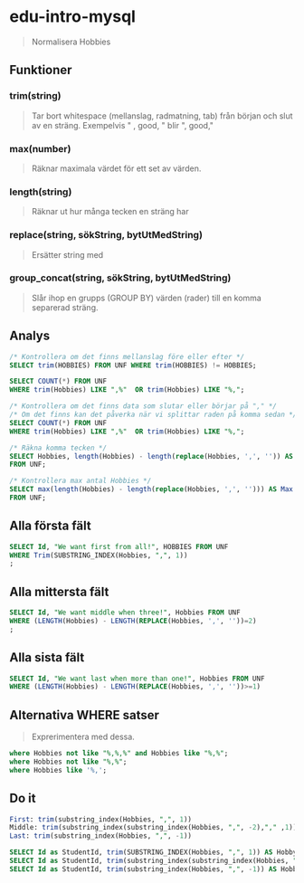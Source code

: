 # edu-intro-mysql

> Normalisera Hobbies

## Funktioner

### trim(string)

> Tar bort whitespace (mellanslag, radmatning, tab) från början och slut av en sträng. Exempelvis " , good, " blir ", good,"

### max(number)

> Räknar maximala värdet för ett set av värden.

### length(string)

> Räknar ut hur många tecken en sträng har

### replace(string, sökString, bytUtMedString)

> Ersätter string med 

### group_concat(string, sökString, bytUtMedString)

> Slår ihop en grupps (GROUP BY) värden (rader) till en komma separerad sträng. 

## Analys

```sql
/* Kontrollera om det finns mellanslag före eller efter */
SELECT trim(HOBBIES) FROM UNF WHERE trim(HOBBIES) != HOBBIES;

SELECT COUNT(*) FROM UNF 
WHERE trim(Hobbies) LIKE ",%"  OR trim(Hobbies) LIKE "%,";

/* Kontrollera om det finns data som slutar eller börjar på "," */
/* Om det finns kan det påverka när vi splittar raden på komma sedan */
SELECT COUNT(*) FROM UNF 
WHERE trim(Hobbies) LIKE ",%"  OR trim(Hobbies) LIKE "%,";

/* Räkna komma tecken */
SELECT Hobbies, length(Hobbies) - length(replace(Hobbies, ',', '')) AS Count 
FROM UNF;

/* Kontrollera max antal Hobbies */
SELECT max(length(Hobbies) - length(replace(Hobbies, ',', ''))) AS Max 
FROM UNF;
```

## Alla första fält

```sql
SELECT Id, "We want first from all!", HOBBIES FROM UNF
WHERE Trim(SUBSTRING_INDEX(Hobbies, ",", 1))
;
```

## Alla mittersta fält

```sql
SELECT Id, "We want middle when three!", Hobbies FROM UNF
WHERE (LENGTH(Hobbies) - LENGTH(REPLACE(Hobbies, ',', ''))=2)
;
```

## Alla sista fält

```sql
SELECT Id, "We want last when more than one!", Hobbies FROM UNF
WHERE (LENGTH(Hobbies) - LENGTH(REPLACE(Hobbies, ',', ''))>=1)
```

## Alternativa WHERE satser

> Exprerimentera med dessa.

```sql
where Hobbies not like "%,%,%" and Hobbies like "%,%";
where Hobbies not like "%,%";
where Hobbies like '%,';
```

## Do it

```sql
First: trim(substring_index(Hobbies, ",", 1))
Middle: trim(substring_index(substring_index(Hobbies, ",", -2),"," ,1))
Last: trim(substring_index(Hobbies, ",", -1))

SELECT Id as StudentId, trim(SUBSTRING_INDEX(Hobbies, ",", 1)) AS Hobby FROM UNF;
SELECT Id as StudentId, trim(substring_index(substring_index(Hobbies, ",", -2),"," ,1)) AS Hobby FROM UNF;
SELECT Id as StudentId, trim(substring_index(Hobbies, ",", -1)) AS Hobby FROM UNF;
```
